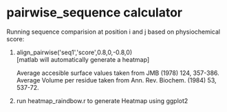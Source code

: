 # pairwise_sequence calculator 

Running sequence comparision at position i and j based on physiochemical score:

1) align_pairwise('seq1','score',0.8,0,-0.8,0) <br>
   [matlab will automatically generate a heatmap] <br>
   
   Average accesible surface values taken from JMB (1978) 124, 357-386. <br>
   Average Volume per residue taken from Ann. Rev. Biochem. (1984) 53, 537-72. <br>
   
   
   

2) run heatmap_raindbow.r to generate Heatmap using ggplot2


